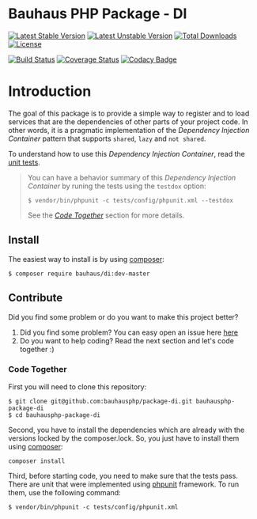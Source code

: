 # Bauhaus PHP Package - DI

[![Latest Stable Version](https://poser.pugx.org/bauhaus/di/v/stable?format=flat-square)](https://packagist.org/packages/bauhaus/di)
[![Latest Unstable Version](https://poser.pugx.org/bauhaus/di/v/unstable?format=flat-square)](https://packagist.org/packages/bauhaus/di)
[![Total Downloads](https://poser.pugx.org/bauhaus/di/downloads?format=flat-square)](https://packagist.org/packages/bauhaus/di)
[![License](https://poser.pugx.org/bauhaus/di/license?format=flat-square)](LICENSE)

[![Build Status](https://img.shields.io/travis/bauhausphp/di/master.svg?style=flat-square)](https://travis-ci.org/bauhausphp/di)
[![Coverage Status](https://img.shields.io/coveralls/bauhausphp/di/master.svg?style=flat-square)](https://coveralls.io/github/bauhausphp/di?branch=master)
[![Codacy Badge](https://img.shields.io/codacy/e9884ae8a00f46f3bea9cdb565104569.svg?style=flat-square)](https://www.codacy.com/app/fefas/bauhausphp-di)

# Introduction

The goal of this package is to provide a simple way to register and to load
services that are the dependencies of other parts of your project code. In other
words, it is a  pragmatic implementation of the *Dependency Injection Container*
pattern that supports `shared`, `lazy` and `not shared`.

To understand how to use this *Dependency Injection Container*, read the
[unit tests](https://github.com/bauhausphp/package-di/blob/master/tests/unit/DependencyInjectionTest.php).

> You can have a behavior summary of this *Dependency Injection Container* by
> runing the tests using the `testdox` option:
>
> ```
> $ vendor/bin/phpunit -c tests/config/phpunit.xml --testdox
> ```
>
> See the *[Code Together](#code-together)* section for more details.

## Install

The easiest way to install is by using [composer](https://getcomposer.org/):

```
$ composer require bauhaus/di:dev-master
```

## Contribute

Did you find some problem or do you want to make this project better?

1. Did you find some problem? You can easy open an issue here
   [here](https://github.com/bauhausphp/package-di/issues)
2. Do you want to help coding? Read the next section and let's code together :)

### Code Together

First you will need to clone this repository:

```
$ git clone git@github.com:bauhausphp/package-di.git bauhausphp-package-di
$ cd bauhausphp-package-di
```

Second, you have to install the dependencies which are already with the versions
locked by the composer.lock. So, you just have to install them using
[composer](https://getcomposer.org/):

```
composer install
```

Third, before starting code, you need to make sure that the tests pass. There
are unit that were implemented using [phpunit](https://phpunit.de/) framework.
To run them, use the following command:

```
$ vendor/bin/phpunit -c tests/config/phpunit.xml
```
